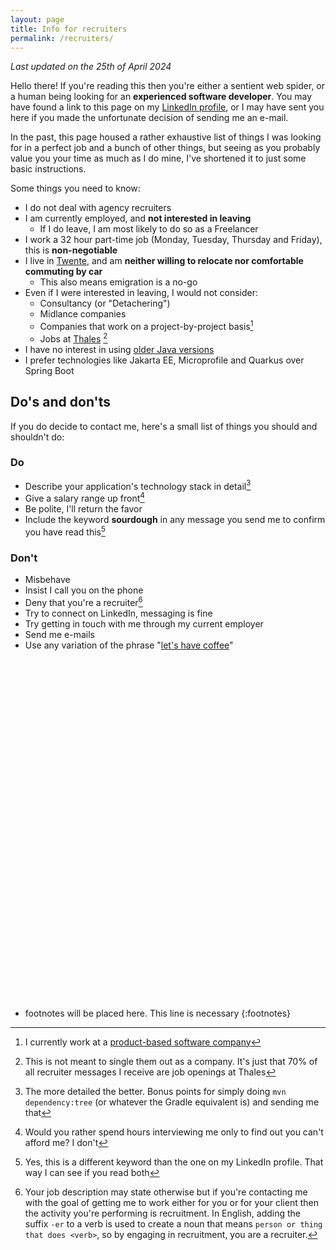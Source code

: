 ```yaml
---
layout: page
title: Info for recruiters
permalink: /recruiters/
---
```


*Last updated on the 25th of April 2024*

Hello there! If you're reading this then you're either a sentient web spider, or a human being looking for 
an **experienced software developer**. You may have found a link to this page on my
 [LinkedIn profile](https://www.linkedin.com/in/j-steenbeeke-1b13676/), or I may have sent you here if you made the unfortunate decision
of sending me an e-mail.
 
In the past, this page housed a rather exhaustive list of things I was looking for in a perfect job 
and a bunch of other things, but seeing as you probably value you your time as much as I do mine, I've 
shortened it to just some basic instructions.

Some things you need to know:

 * I do not deal with agency recruiters
 * I am currently employed, and **not interested in leaving**
   * If I do leave, I am most likely to do so as a Freelancer
 * I work a 32 hour part-time job (Monday, Tuesday, Thursday and Friday), this is **non-negotiable**
 * I live in [Twente](/recruiters/twente), and am **neither willing to relocate nor comfortable commuting by car**
   * This also means emigration is a no-go
 * Even if I were interested in leaving, I would not consider:
   * Consultancy (or "Detachering")
   * Midlance companies
   * Companies that work on a project-by-project basis[^1]
   * Jobs at [Thales](/recruiters/thales) [^6]
 * I have no interest in using [older Java versions](/recruiters/modern-java-please)
 * I prefer technologies like Jakarta EE, Microprofile and Quarkus over Spring Boot
   
## Do's and don'ts

If you do decide to contact me, here's a small list of things you should and shouldn't do:

### Do

* Describe your application's technology stack in detail[^2]
* Give a salary range up front[^3]
* Be polite, I'll return the favor
* Include the keyword **sourdough** in any message you send me to confirm you have read this[^4]

### Don't

* Misbehave
* Insist I call you on the phone
* Deny that you're a recruiter[^5]
* Try to connect on LinkedIn, messaging is fine
* Try getting in touch with me through my current employer
* Send me e-mails
* Use any variation of the phrase "[let's have coffee](/recruiters/whats-your-deal-with-coffee)"

<br />
<br />
<br />
<br />
<br />
<br />
<br />
<br />
<br />
<br />
<br />
<br />
<br />
<br />
<br />
<br />
<br />
<br />
<br />
<br />
<br />
<br />
<br />
<br />
<br />
<br />
<br />
<br />
<br />
<br />
<br />
<br />


* footnotes will be placed here. This line is necessary
{:footnotes}

[^1]: I currently work at a [product-based software company](https://medium.com/@emad.bin.abid/software-companies-product-based-vs-project-based-25588f9e572b)
[^2]: The more detailed the better. Bonus points for simply doing `mvn dependency:tree` (or whatever the Gradle equivalent is) and sending me that
[^3]: Would you rather spend hours interviewing me only to find out you can't afford me? I don't
[^4]: Yes, this is a different keyword than the one on my LinkedIn profile. That way I can see if you read both
[^5]: Your job description may state otherwise but if you're contacting me with the goal of getting me to work either for
you or for your client then the activity you're performing is recruitment. In English, adding the suffix `-er` to a verb is used to create a noun that means `person or thing that does <verb>`, so by engaging in recruitment, you are a recruiter.
[^6]: This is not meant to single them out as a company. It's just that 70% of all recruiter messages I receive are job openings at Thales

